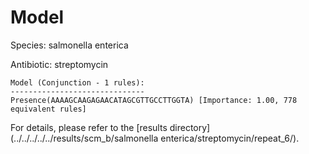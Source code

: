 
# Model

Species: salmonella enterica

Antibiotic: streptomycin

```
Model (Conjunction - 1 rules):
------------------------------
Presence(AAAAGCAAGAGAACATAGCGTTGCCTTGGTA) [Importance: 1.00, 778 equivalent rules]

```

For details, please refer to the [results directory](../../../../../results/scm_b/salmonella enterica/streptomycin/repeat_6/).

